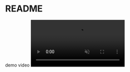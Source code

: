 # README
demo video
<video playsinline autoplay muted loop>
<source src="https://user-images.githubusercontent.com/78842284/230729001-8ca5974f-c890-4746-836b-f9f5423f2a2f.mp4">
</video>

